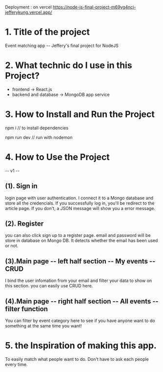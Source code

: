 Deployment : on vercel
https://node-js-final-project-m69yg4nci-jefferykung.vercel.app/

# 1. Title of the project
Event matching app -- Jeffery's final project for NodeJS 

# 2. What technic do I use in this Project?

* frontend -> React.js 
* backend and database -> MongoDB app service 


# 3. How to Install and Run the Project

npm i
// to install dependencies 

npm run dev
// run with nodemon

# 4. How to Use the Project

-- v1 --
## (1). Sign in
login page with user authentication. I connect it to a Mongo database and store all the credencials. 
If you successfully log in, you'll be redirect to the article page. If you don't, a JSON message will show you a error message.

## (2). Register
you can also click sign up to a register page. email and password will be store in database on Mongo DB.  It detects whether the email has been used or not.

## (3).Main page -- left half section -- My events --CRUD
I bind the user infomation from your email and filter your data to show on this section. you can easily use CRUD here.

## (4).Main page -- right half section -- All events -- filter function
You can filter by event category here to see if you have anyone want to do something at the same time you want! 





# 5. the Inspiration of making this app.

To easily match what people want to do. Don't have to ask each people every time. 
